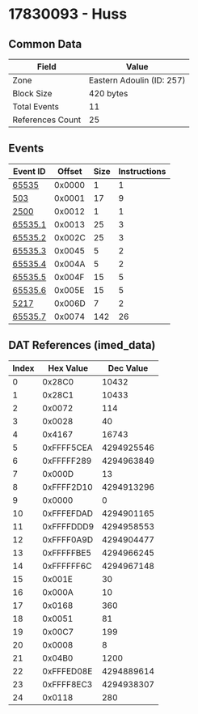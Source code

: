 # 17830093 - Huss

## Common Data

| Field            | Value                     |
|------------------|---------------------------|
| Zone             | Eastern Adoulin (ID: 257) |
| Block Size       | 420 bytes                 |
| Total Events     | 11                        |
| References Count | 25                        |

## Events

| Event ID                | Offset   |   Size |   Instructions |
|-------------------------|----------|--------|----------------|
| [65535](./65535.md)     | 0x0000   |      1 |              1 |
| [503](./503.md)         | 0x0001   |     17 |              9 |
| [2500](./2500.md)       | 0x0012   |      1 |              1 |
| [65535.1](./65535.1.md) | 0x0013   |     25 |              3 |
| [65535.2](./65535.2.md) | 0x002C   |     25 |              3 |
| [65535.3](./65535.3.md) | 0x0045   |      5 |              2 |
| [65535.4](./65535.4.md) | 0x004A   |      5 |              2 |
| [65535.5](./65535.5.md) | 0x004F   |     15 |              5 |
| [65535.6](./65535.6.md) | 0x005E   |     15 |              5 |
| [5217](./5217.md)       | 0x006D   |      7 |              2 |
| [65535.7](./65535.7.md) | 0x0074   |    142 |             26 |

## DAT References (imed_data)

|   Index | Hex Value   |   Dec Value |
|---------|-------------|-------------|
|       0 | 0x28C0      |       10432 |
|       1 | 0x28C1      |       10433 |
|       2 | 0x0072      |         114 |
|       3 | 0x0028      |          40 |
|       4 | 0x4167      |       16743 |
|       5 | 0xFFFF5CEA  |  4294925546 |
|       6 | 0xFFFFF289  |  4294963849 |
|       7 | 0x000D      |          13 |
|       8 | 0xFFFF2D10  |  4294913296 |
|       9 | 0x0000      |           0 |
|      10 | 0xFFFEFDAD  |  4294901165 |
|      11 | 0xFFFFDDD9  |  4294958553 |
|      12 | 0xFFFF0A9D  |  4294904477 |
|      13 | 0xFFFFFBE5  |  4294966245 |
|      14 | 0xFFFFFF6C  |  4294967148 |
|      15 | 0x001E      |          30 |
|      16 | 0x000A      |          10 |
|      17 | 0x0168      |         360 |
|      18 | 0x0051      |          81 |
|      19 | 0x00C7      |         199 |
|      20 | 0x0008      |           8 |
|      21 | 0x04B0      |        1200 |
|      22 | 0xFFFED08E  |  4294889614 |
|      23 | 0xFFFF8EC3  |  4294938307 |
|      24 | 0x0118      |         280 |
